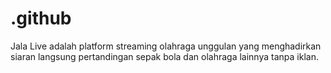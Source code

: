# .github
Jala Live adalah platform streaming olahraga unggulan yang menghadirkan siaran langsung pertandingan sepak bola dan olahraga lainnya tanpa iklan. 
